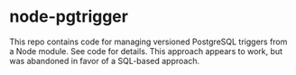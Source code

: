 # node-pgtrigger

This repo contains code for managing versioned PostgreSQL triggers from a Node
module.  See code for details.  This approach appears to work, but was abandoned
in favor of a SQL-based approach.
